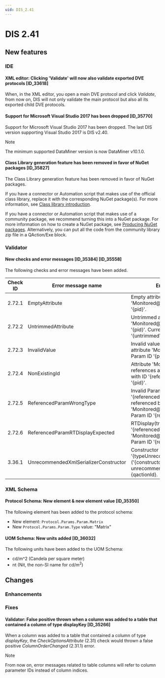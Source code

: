 ```yaml
---
uid: DIS_2.41
---
```


# DIS 2.41

## New features

### IDE

#### XML editor: Clicking 'Validate' will now also validate exported DVE protocols [ID_33618]

When, in the XML editor, you open a main DVE protocol and click *Validate*, from now on, DIS will not only validate the main protocol but also all its exported child DVE protocols.

#### Support for Microsoft Visual Studio 2017 has been dropped [ID_35770]

Support for Microsoft Visual Studio 2017 has been dropped. The last DIS version supporting Visual Studio 2017 is DIS v2.40.

> [!NOTE]
> The minimum supported DataMiner version is now DataMiner v10.1.0.

#### Class Library generation feature has been removed in favor of NuGet packages [ID_35827]

The Class Library generation feature has been removed in favor of NuGet packages.

If you have a connector or Automation script that makes use of the official class library, replace it with the corresponding NuGet package(s). For more information, see [Class library introduction](xref:ClassLibraryIntroduction).

If you have a connector or Automation script that makes use of a community package, we recommend turning this into a NuGet package. For more information on how to create a NuGet package, see [Producing NuGet packages](xref:Producing_NuGet). Alternatively, you can put all the code from the community library zip file in a QAction/Exe block.

<!--
#### XML editor: New snippet [ID_35991]

In the C# editor, the following snippet allows you to generate the `OnApiTrigger` entrypoint method in an Automation script. This entrypoint method will be used to create an API from an Automation script.

 - DIS \> Protocol \> Param \> SNMP System Params
-->

### Validator

#### New checks and error messages [ID_35384] [ID_35558]

The following checks and error messages have been added.

| Check ID | Error message name | Error message |
|--|--|--|
| 2.72.1 | EmptyAttribute | Empty attribute 'Monitored@disabledIf' in Param '{pid}'. |
| 2.72.2 | UntrimmedAttribute | Untrimmed attribute 'Monitored@disabledIf' in Param '{pid}'. Current value '{untrimmedValue}'. |
| 2.72.3 | InvalidValue | Invalid value '{attributeValue}' in attribute 'Monitored@disabledIf'. Param ID '{pid}'. |
| 2.72.4 | NonExistingId | Attribute 'Monitored@disabledIf' references a non-existing 'Param' with ID '{referencedPid}'. Param ID '{pid}'. |
| 2.72.5 | ReferencedParamWrongType | Invalid Param Type '{referencedParamType}' on Param referenced by a 'Monitored@disabledIf' attribute. Param ID '{referencedPid}'. |
| 2.72.6 | ReferencedParamRTDisplayExpected | RTDisplay(true) expected on Param '{referencedPid}' referenced by a 'Monitored@disabledIf' attribute. Param ID '{referencingPid}'. |
| 3.36.1 | UnrecommendedXmlSerializerConstructor | Constructor '{typeUnrecommendedConstructor}' ('{constructorNamespace}') is unrecommended. QAction ID {qactionId}. |

### XML Schema

#### Protocol Schema: New element & new element value [ID_35350]

The following element has been added to the protocol schema:

- New element: `Protocol.Params.Param.Matrix`
- New `Protocol.Params.Param.Type` value: "Matrix"

#### UOM Schema: New units added [ID_36032]

The following units have been added to the UOM Schema:

- cd/m^2 (Candela per square meter)
- nt (Nit, the non-SI name for cd/m<sup>2</sup>)

## Changes

### Enhancements

### Fixes

#### Validator: False positive thrown when a column was added to a table that contained a column of type displayKey [ID_35266]

When a column was added to a table that contained a column of type *displayKey*, the *CheckOptionsAttribute* (2.31) check would thrown a false positive *ColumnOrderChanged* (2.31.1) error.

> [!NOTE]
> From now on, error messages related to table columns will refer to column parameter IDs instead of column indices.
